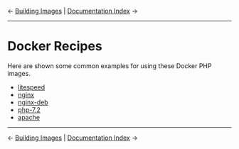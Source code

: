 &larr; [Building Images](08-build.md) | [Documentation Index](/README.md) &rarr;

---

# Docker Recipes

Here are shown some common examples for using these Docker PHP images.

* [litespeed](recipes/litespeed)
* [nginx](recipes/nginx)
* [nginx-deb](recipes/nginx-deb)
* [php-7.2](recipes/php-7.2)
* [apache](recipes/apache)

---
&larr; [Building Images](08-build.md) | [Documentation Index](/README.md) &rarr;

